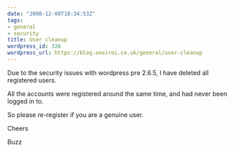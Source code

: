 ```yaml
---
date: "2008-12-08T18:34:53Z"
tags:
- general
- security
title: User cleanup
wordpress_id: 326
wordpress_url: https://blog.oneiroi.co.uk/general/user-cleanup
---
```

Due to the security issues with wordpress pre 2.6.5, I have deleted all registered users.

All the accounts were registered around the same time, and had never been logged in to.

So please re-register if you are a genuine user.

Cheers

Buzz
